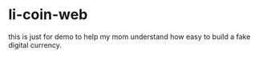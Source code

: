 # li-coin-web
this is just for demo to help my mom understand how easy to build a fake digital currency.
